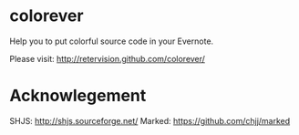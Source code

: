 colorever
=========

Help you to put colorful source code in your Evernote.

Please visit: http://retervision.github.com/colorever/

Acknowlegement
==============
SHJS: http://shjs.sourceforge.net/
Marked: https://github.com/chjj/marked
